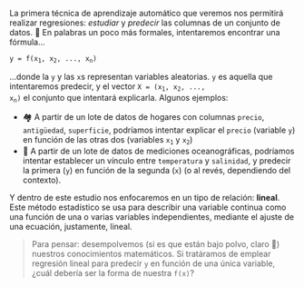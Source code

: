 <link rel="preconnect" href="https://fonts.googleapis.com"><link rel="preconnect" href="https://fonts.gstatic.com" crossorigin><link href="https://fonts.googleapis.com/css2?family=Noto+Sans+Math&display=swap" rel="stylesheet">

La primera técnica de aprendizaje automático que veremos nos permitirá realizar regresiones: _estudiar_ y _predecir_ las columnas de un conjunto de datos.  🔢 En palabras un poco más formales, intentaremos encontrar una fórmula...

<pre>
<code>y = f(x<sub>1</sub>, x<sub>2</sub>, ..., x<sub>n</sub>)</code>
</pre>

...donde la `y` y las `x`s representan variables aleatorias.  `y` es aquella que intentaremos predecir, y el vector <code>X = (x<sub>1</sub>, x<sub>2</sub>, ..., x<sub>n</sub>)</code> el conjunto que intentará explicarla. Algunos ejemplos: 

* 🏘 A partir de un lote de datos de hogares con columnas `precio`, `antigüedad`, `superficie`, podríamos intentar explicar el `precio` (variable `y`) en función de las otras dos (variables <code>x<sub>1</sub></code> y <code>x<sub>2</sub></code>)
* 🌊 A partir de un lote de datos de mediciones oceanográficas, podríamos intentar establecer un vínculo entre `temperatura` y `salinidad`, y predecir la primera (`y`) en función de la segunda (`x`) (o al revés, dependiendo del contexto).

Y dentro de este estudio nos enfocaremos en un tipo de relación:  **lineal**. Este método estadístico se usa para describir una variable continua como una función de una o varias variables independientes, mediante el ajuste de una ecuación, justamente, lineal.

> Para pensar: desempolvemos (si es que están bajo polvo, claro 🤧) nuestros conocimientos matemáticos. Si tratáramos de emplear regresión lineal para predecir `y` en función de una única variable, ¿cuál debería ser la forma de nuestra `f(x)`?
